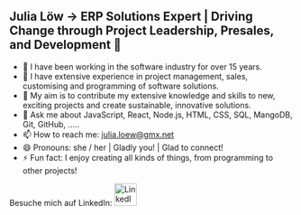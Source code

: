 ## Julia Löw -> ERP Solutions Expert | Driving Change through Project Leadership, Presales, and Development 👋

- 🔭 I have been working in the software industry for over 15 years.
- 🌱 I have extensive experience in project management, sales, customising and programming of software solutions.
- 👯 My aim is to contribute my extensive knowledge and skills to new, exciting projects and create sustainable, innovative solutions.
- 💬 Ask me about JavaScript, React, Node.js, HTML, CSS, SQL, MangoDB, Git, GitHub, .....
- 📫 How to reach me: julia.loew@gmx.net 
- 😄 Pronouns: she / her | Gladly you! | Glad to connect!
- ⚡ Fun fact: I enjoy creating all kinds of things, from programming to other projects!




Besuche mich auf LinkedIn:
<a href="https://www.linkedin.com/in/dein-profil](https://www.linkedin.com/in/julia-löw" target="_blank">
    <img src="https://upload.wikimedia.org/wikipedia/commons/c/ca/LinkedIn_logo_initials.png" alt="LinkedIn" width="40"/>
</a>



